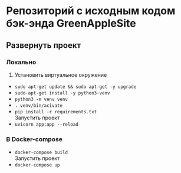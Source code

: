 # Репозиторий с исходным кодом бэк-энда GreenAppleSite

## Развернуть проект

### Локально

1. Установить виртуальное окружение

* ```sudo apt-get update && sudo apt-get -y upgrade```
* ```sudo-apt-get install -y python3-venv```
* ```python3 -m venv venv```
* ```. venv/bin/acivate```
* ```pip install -r requirements.txt```  
Запустить проект  
* ```uvicorn app:app --reload```

### В Docker-compose

* ```docker-compose build```  
Запустить проект 
* ```docker-compose up```